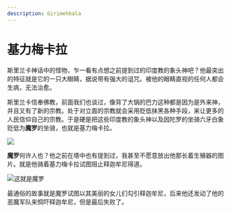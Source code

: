 ```yaml
---
description: Girimehkala
---
```


# 基力梅卡拉

斯里兰卡神话中的怪物，乍一看有点想之前提到过的印度教的象头神吧？他最突出的特征就是它的一只大眼睛，据说带有强大的诅咒。被他的眼睛直视的任何人都会生病，无法治愈。

斯里兰卡信奉佛教，前面我们也谈过，像背了大锅的巴力这种都是因为是外来神，并且又有了新的宗教。处于对立面的宗教就会采用贬低抹黑各种手段，来让更多的人民信仰自己的宗教。于是硬是把这些印度教的象头神以及因陀罗的坐骑六牙白象贬低为**魔罗**的坐骑，也就是基力梅卡拉。

![](https://pic2.zhimg.com/80/v2-9985f179f58e6810ad5e2d487b62e869_1440w.jpg)

**魔罗**何许人也？他之前在塔中也有提到过，我甚至不愿意放出他那长着生殖器的图片。就是他骑着基力梅卡拉试图阻止释迦牟尼得道。

![&#x8FD9;&#x5C31;&#x662F;&#x9B54;&#x7F57;](https://pic2.zhimg.com/80/v2-604910c6526843a25f809d83c92125f5_1440w.jpg)

最通俗的故事就是魔罗试图以其美丽的女儿们勾引释迦牟尼，后来他还发动了他的恶魔军队来恫吓释迦牟尼，但是最后失败了。

